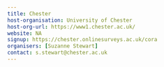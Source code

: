```yaml
---
title: Chester
host-organisation: University of Chester
host-org-url: https://www1.chester.ac.uk/
website: NA
signup: https://chester.onlinesurveys.ac.uk/cora
organisers: [Suzanne Stewart]
contact: s.stewart@chester.ac.uk
---
```

